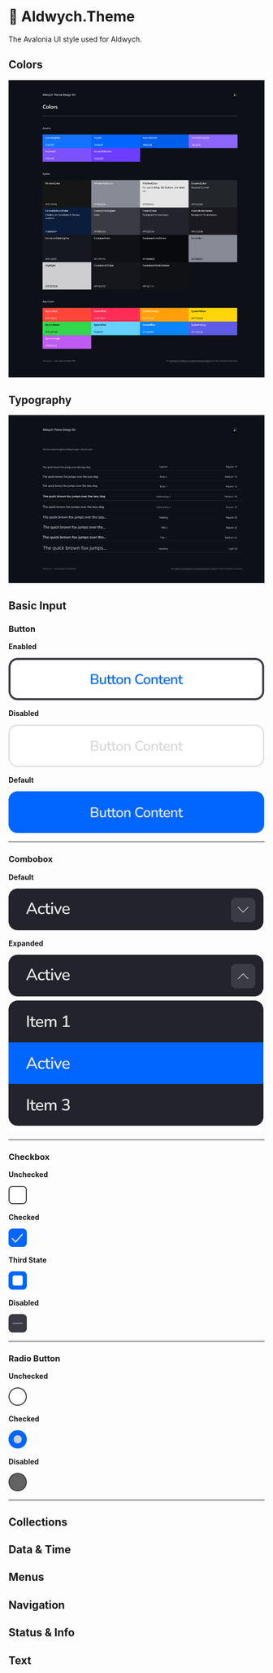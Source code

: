 # 🦁 Aldwych.Theme
The Avalonia UI style used for Aldwych. 


## Colors 
![colors](assets/design/Colors.png)

## Typography
![typography](assets/design/Typography.png)


## Basic Input 

### Button 

**Enabled**

![combobox](/assets/design/basic-inputs/button.png)

**Disabled**

![combobox](/assets/design/basic-inputs/button-disabled.png)

**Default**

![combobox](/assets/design/basic-inputs/button-default.png)

---

### Combobox 

**Default**

![combobox](/assets/design/basic-inputs/comobox.png)

**Expanded**

![expanded combobox](/assets/design/basic-inputs/comobox-expanded.png)

---
### Checkbox 

**Unchecked**

![combobox](/assets/design/basic-inputs/checkbox-unchecked.png)

**Checked**

![combobox](/assets/design/basic-inputs/checkbox-checked.png)

**Third State**

![combobox](/assets/design/basic-inputs/checkbox-third-state.png)

**Disabled**

![combobox](/assets/design/basic-inputs/checkbox-disabled.png)

---
### Radio Button 

**Unchecked**

![combobox](/assets/design/basic-inputs/radiobutton-unchecked.png)

**Checked**

![combobox](/assets/design/basic-inputs/radiobutton-checked.png)

**Disabled**

![combobox](/assets/design/basic-inputs/radiobutton-disabled.png)

---



## Collections 


## Data & Time 


## Menus 


## Navigation


## Status & Info 


## Text 




